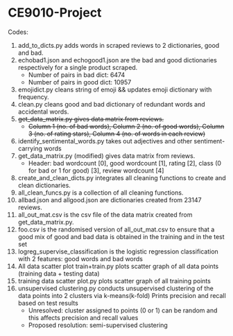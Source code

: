 # CE9010-Project
Codes:
1) add_to_dicts.py adds words in scraped reviews to 2 dictionaries, good and bad.
2) echobad1.json and echogood1.json are the bad and good dictionaries respectively for a single product scraped.
     - Number of pairs in bad dict: 6474
     - Number of pairs in good dict: 10957
3) emojidict.py cleans string of emoji && updates emoji dictionary with frequency.
4) clean.py cleans good and bad dictionary of redundant words and accidental words.
5) ~~get_data_matrix.py gives data matrix from reviews.~~
   * ~~Column 1 (no. of bad words), Column 2 (no. of good words), Column 3 (no. of rating stars), Column 4 (no. of words in each review)~~
6) identify_sentimental_words.py takes out adjectives and other sentiment-carrying words
7) get_data_matrix.py (modified) gives data matrix from reviews.
   * Header: bad wordcount [0], good wordcount [1], rating [2], class (0 for bad or 1 for good) [3], review wordcount [4]
8) create_and_clean_dicts.py integrates all cleaning functions to create and clean dictionaries.
9) all_clean_funcs.py is a collection of all cleaning functions.
10) allbad.json and allgood.json are dictionaries created from 23147 reviews.
11) all_out_mat.csv is the csv file of the data matrix created from get_data_matrix.py.
12) foo.csv is the randomised version of all_out_mat.csv to ensure that a good mix of good and bad data is obtained in the training and in     the test set
13) logreg_supervise_classification is the logistic regression classification with 2 features: good words and bad words
14) All data scatter plot train+train.py plots scatter graph of all data points (training data + testing data)
15) training data scatter plot.py plots scatter graph of all training points
16) unsupervised clustering.py conducts unsupervised clustering of the data points into 2 clusters via k-means(k-fold) Prints precision and     recall based on test results
     * Unresolved: cluster assigned to points (0 or 1) can be random and this affects precision and recall values
     * Proposed resolution: semi-supervised clustering

